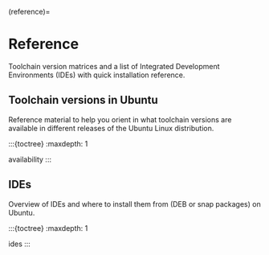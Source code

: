 (reference)=
# Reference

Toolchain version matrices and a list of Integrated Development Environments (IDEs) with quick installation reference.


## Toolchain versions in Ubuntu

Reference material to help you orient in what toolchain versions are available in different releases of the Ubuntu Linux distribution.

:::{toctree}
:maxdepth: 1

availability
:::


## IDEs

Overview of IDEs and where to install them from (DEB or snap packages) on Ubuntu.

:::{toctree}
:maxdepth: 1

ides
:::
